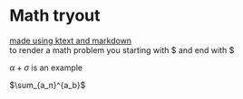 #   Math tryout
[made using ktext and markdown](https://khan.github.io/KaTeX/function-support.html)  
to render a math problem you
starting with $ and end with $ 


    
$\alpha+\sigma$  is an example 

$\sum_{a_n}^{a_b}$

